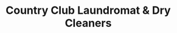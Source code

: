 ---
title: "Country Club Laundromat & Dry Cleaners"
url: /bronx/country-club-laundromat-and-dry-cleaners/
shop: laundry
---